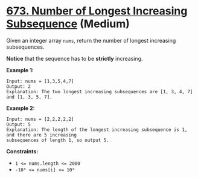 # [673. Number of Longest Increasing Subsequence][link] (Medium)

[link]: https://leetcode.com/problems/number-of-longest-increasing-subsequence/

Given an integer array `nums`, return the number of longest increasing subsequences.

**Notice** that the sequence has to be **strictly** increasing.

**Example 1:**

```
Input: nums = [1,3,5,4,7]
Output: 2
Explanation: The two longest increasing subsequences are [1, 3, 4, 7] and [1, 3, 5, 7].
```

**Example 2:**

```
Input: nums = [2,2,2,2,2]
Output: 5
Explanation: The length of the longest increasing subsequence is 1, and there are 5 increasing
subsequences of length 1, so output 5.
```

**Constraints:**

- `1 <= nums.length <= 2000`
- `-10⁶ <= nums[i] <= 10⁶`
